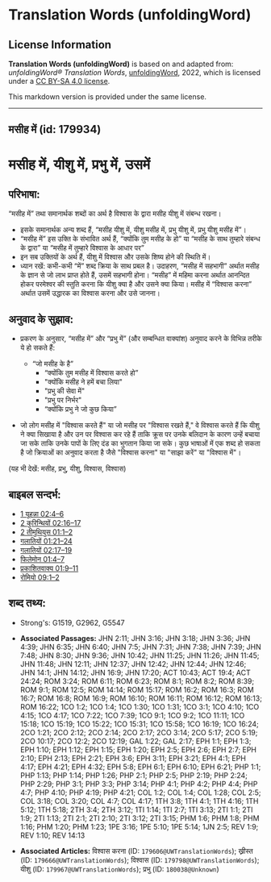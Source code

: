 # Translation Words (unfoldingWord)

## License Information

**Translation Words (unfoldingWord)** is based on and adapted from: _unfoldingWord® Translation Words_, [unfoldingWord](https://unfoldingword.org/utw), 2022, which is licensed under a [CC BY-SA 4.0 license](https://creativecommons.org/licenses/by-sa/4.0/legalcode.en).

This markdown version is provided under the same license.



--------------------------------

## मसीह में (id: 179934)

मसीह में, यीशु में, प्रभु में, उसमें
====================================

परिभाषा:
--------

“मसीह में” तथा समानार्थक शब्दों का अर्थ है विश्वास के द्वारा मसीह यीशु में संबन्ध रखना।

* इसके समानार्थक अन्य शब्द हैं, “मसीह यीशु में, यीशु मसीह में, प्रभु यीशु में, प्रभु यीशु मसीह में”।
* “मसीह में” इस उक्ति के संभावित अर्थ हैं, “क्योंकि तुम मसीह के हो” या “मसीह के साथ तुम्हारे संबन्ध के द्वारा” या “मसीह में तुम्हारे विश्वास के आधार पर”
* इन सब उक्तियों के अर्थ हैं, यीशु में विश्वास और उसके शिष्य होने की स्थिति में।
* ध्यान रखें: कभी\-कभी “में” शब्द क्रिया के साथ प्रबल है। उदाहरण, “मसीह में सहभागी” अर्थात मसीह के ज्ञान से जो लाभ प्राप्त होते हैं, उसमें सहभागी होना। “मसीह” में महिमा करना अर्थात आनन्दित होकर परमेश्वर की स्तुति करना कि यीशु क्या है और उसने क्या किया। मसीह में “विश्वास करना” अर्थात उसमें उद्धारक का विश्वास करना और उसे जानना।

अनुवाद के सुझाव:
----------------

* प्रकरण के अनुसार, “मसीह में” और “प्रभु में” (और सम्बन्धित वाक्यांश) अनुवाद करने के विभिन्न तरीके ये हो सकते हैं:

    + “जो मसीह के है”
        + “क्योंकि तुम मसीह में विश्वास करते हो”
        + "क्योंकि मसीह ने हमें बचा लिया"
        + "प्रभु की सेवा में"
        + "प्रभु पर निर्भर"
        + “क्योंकि प्रभु ने जो कुछ किया”
* जो लोग मसीह में "विश्वास करते हैं" या जो मसीह पर "विश्वास रखते हैं," वे विश्वास करते हैं कि यीशु ने क्या सिखाया है और उन पर विश्वास कर रहे हैं ताकि क्रूस पर उनके बलिदान के कारण उन्हें बचाया जा सके ताकि उनके पापों के लिए दंड का भुगतान किया जा सके। कुछ भाषाओं में एक शब्द हो सकता है जो क्रियाओं का अनुवाद करता है जैसे "विश्वास करना" या "साझा करें" या "विश्वास में"।

(यह भी देखें: मसीह, प्रभु, यीशु, विश्वास, विश्वास)

बाइबल सन्दर्भ:
--------------

* [1 यूहन्ना 02:4–6](https://ref.ly/1John0:0)
* [2 कुरिन्थियों 02:16–17](https://ref.ly/2Cor0:0)
* [2 तीमुथियुस 01:1–2](https://ref.ly/2Tim0:0)
* [गलातियों 01:21–24](https://ref.ly/Gal1:21-Gal1:24)
* [गलातियों 02:17–19](https://ref.ly/Gal2:17-Gal2:19)
* [फिलेमोन 01:4–7](https://ref.ly/Phlm1:4-Phlm1:7)
* [प्रकाशितवाक्य 01:9–11](https://ref.ly/Rev0:0)
* [रोमियो 09:1–2](https://ref.ly/Rom9:1-Rom9:2)

शब्द तथ्य:
----------

* Strong's: G1519, G2962, G5547

* **Associated Passages:** JHN 2:11; JHN 3:16; JHN 3:18; JHN 3:36; JHN 4:39; JHN 6:35; JHN 6:40; JHN 7:5; JHN 7:31; JHN 7:38; JHN 7:39; JHN 7:48; JHN 8:30; JHN 9:36; JHN 10:42; JHN 11:25; JHN 11:26; JHN 11:45; JHN 11:48; JHN 12:11; JHN 12:37; JHN 12:42; JHN 12:44; JHN 12:46; JHN 14:1; JHN 14:12; JHN 16:9; JHN 17:20; ACT 10:43; ACT 19:4; ACT 24:24; ROM 3:24; ROM 6:11; ROM 6:23; ROM 8:1; ROM 8:2; ROM 8:39; ROM 9:1; ROM 12:5; ROM 14:14; ROM 15:17; ROM 16:2; ROM 16:3; ROM 16:7; ROM 16:8; ROM 16:9; ROM 16:10; ROM 16:11; ROM 16:12; ROM 16:13; ROM 16:22; 1CO 1:2; 1CO 1:4; 1CO 1:30; 1CO 1:31; 1CO 3:1; 1CO 4:10; 1CO 4:15; 1CO 4:17; 1CO 7:22; 1CO 7:39; 1CO 9:1; 1CO 9:2; 1CO 11:11; 1CO 15:18; 1CO 15:19; 1CO 15:22; 1CO 15:31; 1CO 15:58; 1CO 16:19; 1CO 16:24; 2CO 1:21; 2CO 2:12; 2CO 2:14; 2CO 2:17; 2CO 3:14; 2CO 5:17; 2CO 5:19; 2CO 10:17; 2CO 12:2; 2CO 12:19; GAL 1:22; GAL 2:17; EPH 1:1; EPH 1:3; EPH 1:10; EPH 1:12; EPH 1:15; EPH 1:20; EPH 2:5; EPH 2:6; EPH 2:7; EPH 2:10; EPH 2:13; EPH 2:21; EPH 3:6; EPH 3:11; EPH 3:21; EPH 4:1; EPH 4:17; EPH 4:21; EPH 4:32; EPH 5:8; EPH 6:1; EPH 6:10; EPH 6:21; PHP 1:1; PHP 1:13; PHP 1:14; PHP 1:26; PHP 2:1; PHP 2:5; PHP 2:19; PHP 2:24; PHP 2:29; PHP 3:1; PHP 3:3; PHP 3:14; PHP 4:1; PHP 4:2; PHP 4:4; PHP 4:7; PHP 4:10; PHP 4:19; PHP 4:21; COL 1:2; COL 1:4; COL 1:28; COL 2:5; COL 3:18; COL 3:20; COL 4:7; COL 4:17; 1TH 3:8; 1TH 4:1; 1TH 4:16; 1TH 5:12; 1TH 5:18; 2TH 3:4; 2TH 3:12; 1TI 1:14; 1TI 2:7; 1TI 3:13; 2TI 1:1; 2TI 1:9; 2TI 1:13; 2TI 2:1; 2TI 2:10; 2TI 3:12; 2TI 3:15; PHM 1:6; PHM 1:8; PHM 1:16; PHM 1:20; PHM 1:23; 1PE 3:16; 1PE 5:10; 1PE 5:14; 1JN 2:5; REV 1:9; REV 1:10; REV 14:13
* **Associated Articles:** विश्वास करना (ID: `179606@UWTranslationWords`); ख्रीस्त (ID: `179666@UWTranslationWords`); विश्वास (ID: `179798@UWTranslationWords`); यीशु (ID: `179967@UWTranslationWords`); प्रभु (ID: `180038@Unknown`)

